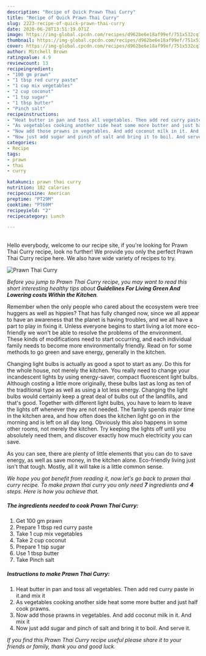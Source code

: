 ```yaml
---
description: "Recipe of Quick Prawn Thai Curry"
title: "Recipe of Quick Prawn Thai Curry"
slug: 2223-recipe-of-quick-prawn-thai-curry
date: 2020-06-28T13:51:19.071Z
image: https://img-global.cpcdn.com/recipes/d962be6e18af99ef/751x532cq70/prawn-thai-curry-recipe-main-photo.jpg
thumbnail: https://img-global.cpcdn.com/recipes/d962be6e18af99ef/751x532cq70/prawn-thai-curry-recipe-main-photo.jpg
cover: https://img-global.cpcdn.com/recipes/d962be6e18af99ef/751x532cq70/prawn-thai-curry-recipe-main-photo.jpg
author: Mitchell Brown
ratingvalue: 4.9
reviewcount: 13
recipeingredient:
- "100 gm prawn"
- "1 tbsp red curry paste"
- "1 cup mix vegetables"
- "2 cup coconut"
- "1 tsp sugar"
- "1 tbsp butter"
- "Pinch salt"
recipeinstructions:
- "Heat butter in pan and toss all vegetables. Then add red curry paste in it.and mix it"
- "As vegetables cooking another side heat some more butter and just half cook prawns."
- "Now add those prawns in vegetables. And add coconut milk in it. And mix it"
- "Now just add sugar and pinch of salt and bring it to boil. And serve it."
categories:
- Recipe
tags:
- prawn
- thai
- curry

katakunci: prawn thai curry 
nutrition: 182 calories
recipecuisine: American
preptime: "PT29M"
cooktime: "PT60M"
recipeyield: "2"
recipecategory: Lunch

---
```

<br>
Hello everybody, welcome to our recipe site, if you're looking for Prawn Thai Curry recipe, look no further! We provide you only the perfect Prawn Thai Curry recipe here. We also have wide variety of recipes to try.
<br>


![Prawn Thai Curry](https://img-global.cpcdn.com/recipes/d962be6e18af99ef/751x532cq70/prawn-thai-curry-recipe-main-photo.jpg)

<i>Before you jump to Prawn Thai Curry recipe, you may want to read this short interesting healthy tips about 
<strong>Guidelines For Living Green And Lowering costs Within the Kitchen</strong>.</i>
</br>

Remember when the only people who cared about the ecosystem were tree huggers as well as hippies? That has fully changed now, since we all appear to have an awareness that the planet is having troubles, and we all have a part to play in fixing it. Unless everyone begins to start living a lot more eco-friendly we won't be able to resolve the problems of the environment. These kinds of modifications need to start occurring, and each individual family needs to become more environmentally friendly. Read on for some methods to go green and save energy, generally in the kitchen.

Changing light bulbs is actually as good a spot to start as any. Do this for the whole house, not merely the kitchen. You really need to change your incandescent lights by using energy-saver, compact fluorescent light bulbs. Although costing a little more originally, these bulbs last as long as ten of the traditional type as well as using a lot less energy. Changing the light bulbs would certainly keep a great deal of bulbs out of the landfills, and that's good. Together with different light bulbs, you have to learn to leave the lights off whenever they are not needed. The family spends major time in the kitchen area, and how often does the kitchen light go on in the morning and is left on all day long. Obviously this also happens in some other rooms, not merely the kitchen. Try keeping the lights off until you absolutely need them, and discover exactly how much electricity you can save.

As you can see, there are plenty of little elements that you can do to save energy, as well as save money, in the kitchen alone. Eco-friendly living just isn't that tough. Mostly, all it will take is a little common sense.


<i>We hope you got benefit from reading it, now let's go back to prawn thai curry recipe. To make prawn thai curry you only need <strong>7</strong> ingredients and <strong>4</strong> steps. Here is how you achieve that.
</i>

##### The ingredients needed to cook Prawn Thai Curry:

1. Get 100 gm prawn
1. Prepare 1 tbsp red curry paste
1. Take 1 cup mix vegetables
1. Take 2 cup coconut
1. Prepare 1 tsp sugar
1. Use 1 tbsp butter
1. Take Pinch salt


##### Instructions to make Prawn Thai Curry:

1. Heat butter in pan and toss all vegetables. Then add red curry paste in it.and mix it
1. As vegetables cooking another side heat some more butter and just half cook prawns.
1. Now add those prawns in vegetables. And add coconut milk in it. And mix it
1. Now just add sugar and pinch of salt and bring it to boil. And serve it.


<i>If you find this Prawn Thai Curry recipe useful please share it to your friends or family, thank you and good luck.</i>

